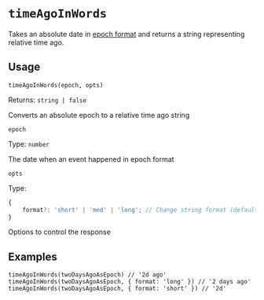 
# `timeAgoInWords`

Takes an absolute date in [epoch format](https://developer.mozilla.org/en-US/docs/Web/JavaScript/Reference/Global_Objects/Date#description) and returns a string representing relative time ago.

## Usage
`timeAgoInWords(epoch, opts)`

Returns: `string | false`

Converts an absolute epoch to a relative time ago string

`epoch`

Type: `number`

The date when an event happened in epoch format

`opts`

Type:
```typescript
{
	format?: 'short' | 'med' | 'long'; // Change string format (default 'med')
}
```

Options to control the response

## Examples
```
timeAgoInWords(twoDaysAgoAsEpoch) // '2d ago'
timeAgoInWords(twoDaysAgoAsEpoch, { format: 'long' }) // '2 days ago'
timeAgoInWords(twoDaysAgoAsEpoch, { format: 'short' }) // '2d'
```
